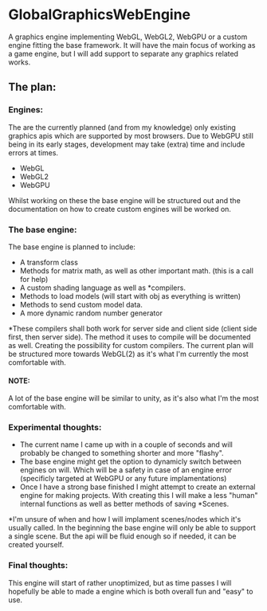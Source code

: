 # GlobalGraphicsWebEngine

A graphics engine implementing WebGL, WebGL2, WebGPU or a custom engine fitting the base framework. 
It will have the main focus of working as a game engine, but I will add support to separate any graphics related works.

## The plan:
### Engines:
The are the currently planned (and from my knowledge) only existing graphics apis which are supported by most browsers. Due to WebGPU still being in its early stages, development may take (extra) time and include errors at times.
- WebGL
- WebGL2
- WebGPU

Whilst working on these the base engine will be structured out and the documentation on how to create custom engines will be worked on.

### The base engine:
The base engine is planned to include:
- A transform class
- Methods for matrix math, as well as other important math. (this is a call for help)
- A custom shading language as well as *compilers.
- Methods to load models (will start with obj as everything is written)
- Methods to send custom model data.
- A more dynamic random number generator

*These compilers shall both work for server side and client side (client side first, then server side). The method it uses to compile will be documented as well. Creating the possibility for custom compilers. The current plan will be structured more towards WebGL(2) as it's what I'm currently the most comfortable with.

#### **NOTE:**
A lot of the base engine will be similar to unity, as it's also what I'm the most comfortable with.

### Experimental thoughts:
- The current name I came up with in a couple of seconds and will probably be changed to something shorter and more "flashy".
- The base engine might get the option to dynamicly switch between engines on will. Which will be a safety in case of an engine error (specificly targeted at WebGPU or any future implamentations)
- Once I have a strong base finished I might attempt to create an external engine for making projects. With creating this I will make a less "human" internal functions as well as better methods of saving *Scenes.

*I'm unsure of when and how I will implament scenes/nodes which it's usually called. In the beginning the base engine will only be able to support
 a single scene. But the api will be fluid enough so if needed, it can be created yourself.
 
### Final thoughts:
This engine will start of rather unoptimized, but as time passes I will hopefully be able to made a engine which is both overall fun and "easy" to use.
